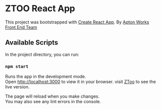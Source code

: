# ZTOO React App

This project was bootstrapped with [Create React App](https://github.com/facebook/create-react-app).
By [Apton Works Front End Team](https://www.aptonworks.com) 

## Available Scripts

In the project directory, you can run:

### `npm start`

Runs the app in the development mode.\
Open [http://localhost:3000](http://localhost:3000) to view it in your browser.
visit [ZToo](https://aptonsample1.web.app/) to see the live version.

The page will reload when you make changes.\
You may also see any lint errors in the console.